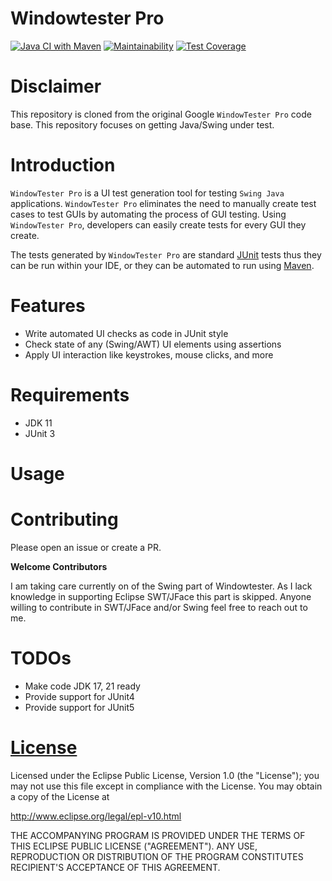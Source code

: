 # Windowtester Pro

[![Java CI with Maven](https://github.com/r4fterman/windowtester/actions/workflows/maven.yml/badge.svg)](https://github.com/r4fterman/windowtester/actions/workflows/maven.yml)
[![Maintainability](https://api.codeclimate.com/v1/badges/0e0902a1d379d9be220e/maintainability)](https://codeclimate.com/github/r4fterman/windowtester/maintainability)
[![Test Coverage](https://api.codeclimate.com/v1/badges/0e0902a1d379d9be220e/test_coverage)](https://codeclimate.com/github/r4fterman/windowtester/test_coverage)

# Disclaimer

This repository is cloned from the original Google `WindowTester Pro` code base.
This repository focuses on getting Java/Swing under test.

# Introduction

`WindowTester Pro` is a UI test generation tool for testing `Swing Java` applications.
`WindowTester Pro` eliminates the need to manually create test cases to test GUIs by automating the process of GUI testing.
Using `WindowTester Pro`, developers can easily create tests for every GUI they create.

The tests generated by `WindowTester Pro` are standard [JUnit](http://junit.org/) tests thus they can be run within your IDE, or they can be automated to run using [Maven](http://maven.apache.org/).

# Features

- Write automated UI checks as code in JUnit style 
- Check state of any (Swing/AWT) UI elements using assertions
- Apply UI interaction like keystrokes, mouse clicks, and more

# Requirements

- JDK 11
- JUnit 3

# Usage

# Contributing

Please open an issue or create a PR.

**Welcome Contributors**

I am taking care currently on of the Swing part of Windowtester.
As I lack knowledge in supporting Eclipse SWT/JFace this part is skipped.
Anyone willing to contribute in SWT/JFace and/or Swing feel free to reach out to me.

# TODOs

- Make code JDK 17, 21 ready
- Provide support for JUnit4
- Provide support for JUnit5

# [License](LICENSE.md)

Licensed under the Eclipse Public License, Version 1.0 (the "License"); you may not use this file except in compliance with the License. You may obtain a copy of the License at

http://www.eclipse.org/legal/epl-v10.html

THE ACCOMPANYING PROGRAM IS PROVIDED UNDER THE TERMS OF THIS ECLIPSE PUBLIC LICENSE ("AGREEMENT"). 
ANY USE, REPRODUCTION OR DISTRIBUTION OF THE PROGRAM CONSTITUTES RECIPIENT'S ACCEPTANCE OF THIS AGREEMENT. 